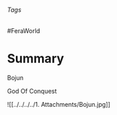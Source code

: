 ###### Tags

#FeraWorld

# Summary

Bojun

God Of Conquest 

![[../../../../1. Attachments/Bojun.jpg]]